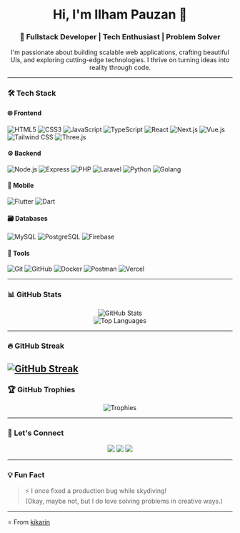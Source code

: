 <h1 align="center">Hi, I'm Ilham Pauzan 👋</h1>
<h3 align="center">🚀 Fullstack Developer | Tech Enthusiast | Problem Solver</h3>

<p align="center">
  I'm passionate about building scalable web applications, crafting beautiful UIs, and exploring cutting-edge technologies. 
  I thrive on turning ideas into reality through code.
</p>

---

### 🛠️ Tech Stack

#### 🌐 Frontend
![HTML5](https://img.shields.io/badge/-HTML5-E34F26?style=flat&logo=html5&logoColor=white)
![CSS3](https://img.shields.io/badge/-CSS3-1572B6?style=flat&logo=css3&logoColor=white)
![JavaScript](https://img.shields.io/badge/-JavaScript-F7DF1E?style=flat&logo=javascript&logoColor=black)
![TypeScript](https://img.shields.io/badge/-TypeScript-3178C6?style=flat&logo=typescript&logoColor=white)
![React](https://img.shields.io/badge/-React-61DAFB?style=flat&logo=react&logoColor=black)
![Next.js](https://img.shields.io/badge/-Next.js-000000?style=flat&logo=next.js)
![Vue.js](https://img.shields.io/badge/-Vue.js-4FC08D?style=flat&logo=vue.js&logoColor=white)
![Tailwind CSS](https://img.shields.io/badge/-Tailwind-06B6D4?style=flat&logo=tailwindcss)
![Three.js](https://img.shields.io/badge/-Three.js-000000?style=flat&logo=three.js)

#### ⚙️ Backend
![Node.js](https://img.shields.io/badge/-Node.js-339933?style=flat&logo=node.js&logoColor=white)
![Express](https://img.shields.io/badge/-Express-000000?style=flat&logo=express&logoColor=white)
![PHP](https://img.shields.io/badge/-PHP-777BB4?style=flat&logo=php&logoColor=white)
![Laravel](https://img.shields.io/badge/-Laravel-FF2D20?style=flat&logo=laravel&logoColor=white)
![Python](https://img.shields.io/badge/-Python-3776AB?style=flat&logo=python&logoColor=white)
![Golang](https://img.shields.io/badge/-Go-00ADD8?style=flat&logo=go&logoColor=white)

#### 📱 Mobile
![Flutter](https://img.shields.io/badge/-Flutter-02569B?style=flat&logo=flutter&logoColor=white)
![Dart](https://img.shields.io/badge/-Dart-0175C2?style=flat&logo=dart&logoColor=white)

#### 🗃️ Databases
![MySQL](https://img.shields.io/badge/-MySQL-4479A1?style=flat&logo=mysql&logoColor=white)
![PostgreSQL](https://img.shields.io/badge/-PostgreSQL-4169E1?style=flat&logo=postgresql&logoColor=white)
![Firebase](https://img.shields.io/badge/-Firebase-FFCA28?style=flat&logo=firebase&logoColor=black)

#### 🧰 Tools
![Git](https://img.shields.io/badge/-Git-F05032?style=flat&logo=git&logoColor=white)
![GitHub](https://img.shields.io/badge/-GitHub-181717?style=flat&logo=github)
![Docker](https://img.shields.io/badge/-Docker-2496ED?style=flat&logo=docker&logoColor=white)
![Postman](https://img.shields.io/badge/-Postman-FF6C37?style=flat&logo=postman&logoColor=white)
![Vercel](https://img.shields.io/badge/-Vercel-000000?style=flat&logo=vercel)

---

### 📊 GitHub Stats

<p align="center">
  <img src="https://github-readme-stats.vercel.app/api?username=kikarin&show_icons=true&theme=radical" alt="GitHub Stats" />
  <br/>
  <img src="https://github-readme-stats.vercel.app/api/top-langs/?username=kikarin&layout=compact&theme=radical" alt="Top Languages" />
</p>

---

### 🔥 GitHub Streak

<a href="https://git.io/streak-stats"><img src="https://streak-stats.demolab.com?user=kikarin&theme=aura-dark" alt="GitHub Streak" /></a>
---

### 🏆 GitHub Trophies

<p align="center">
  <img 
    src="https://github-profile-trophy.vercel.app/?username=kikarin&theme=radical&no-bg=true&no-frame=true&margin-w=15&row=1&column=4" 
    alt="Trophies" 
  />
</p>


---

### 🤝 Let's Connect

<p align="center">
  <a href="mailto:ilham.pauzan@gmail.com"><img src="https://img.shields.io/badge/-Email-EA4335?style=flat&logo=gmail&logoColor=white" /></a>
  <a href="https://linkedin.com/in/ilham-pauzan"><img src="https://img.shields.io/badge/-LinkedIn-0077B5?style=flat&logo=linkedin&logoColor=white" /></a>
  <a href="https://porto-zan.vercel.app/"><img src="https://img.shields.io/badge/-Portfolio-000?style=flat&logo=vercel&logoColor=white" /></a>
</p>

---

### 💡 Fun Fact

> ⚡ I once fixed a production bug while skydiving!  
> (Okay, maybe not, but I do love solving problems in creative ways.)

---

⭐️ From [kikarin](https://github.com/kikarin)
